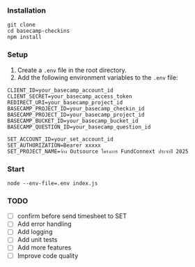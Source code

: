 
### Installation
```shell
git clone
cd basecamp-checkins
npm install
```


### Setup
1. Create a `.env` file in the root directory.
2. Add the following environment variables to the `.env` file:
```
CLIENT_ID=your_basecamp_account_id
CLIENT_SECRET=your_basecamp_access_token
REDIRECT_URI=your_basecamp_project_id
BASECAMP_PROJECT_ID=your_basecamp_checkin_id
BASECAMP_PROJECT_ID=your_basecamp_project_id
BASECAMP_BUCKET_ID=your_basecamp_bucket_id
BASECAMP_QUESTION_ID=your_basecamp_question_id

SET_ACCOUNT_ID=your_set_account_id
SET_AUTHORIZATION=Bearer xxxxx
SET_PROJECT_NAME=จ้าง Outsource โครงการ FundConnext ประจำปี 2025

```

### Start
```shell
node --env-file=.env index.js

```


### TODO
- [ ] confirm before send timesheet to SET 
- [ ] Add error handling
- [ ] Add logging
- [ ] Add unit tests
- [ ] Add more features
- [ ] Improve code quality